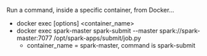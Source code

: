 Run a command, inside a specific container, from Docker...
- docker exec [options] <container_name> <command>
- docker exec spark-master spark-submit --master spark://spark-master:7077 /opt/spark-apps/submit/job.py
  - container_name = spark-master, command is spark-submit
